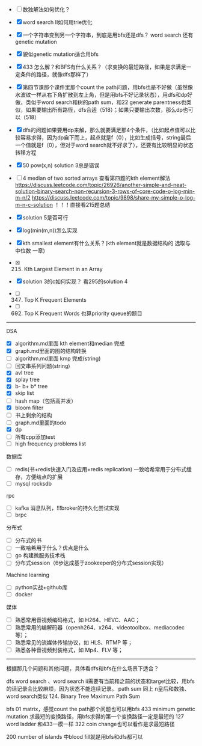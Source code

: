 
- [ ] 数独解法如何优化？
- [x] word search II如何用trie优化

- [x]  一个字符串变到另一个字符串，到底是用bfs还是dfs？ word search 还有genetic mutation
- [x] 貌似genetic mutation适合用bfs
- [x] 433 怎么解？和BFS有什么关系？（求变换的最短路径，如果是求满足一定条件的路径，就像dfs那样了）
- [x] 第四节课那个课件里那个count the path问题，用bfs也是不好做（虽然像水波纹一样从右下角扩散到左上角，但是用bfs不好记录状态），用dfs和dp好做，类似于word search和树的path sum，和22 generate parentness也类似，如果要输出所有路径，dfs合适（518）；如果只要输出次数，那么dp也可以（518）
- [x] dfs的问题如果要用dp来解，那么就要满足那4个条件，（比如起点值可以比较容易求得，因为dp自下而上，起点就是f（0），比如生成括号，string最后一个值就是f（0），但对于word search就不好求了），还要有比较明显的状态转移方程


- [x] 50 pow(x,n) solution 3总是错误

- [ ] 4 median of two sorted arrays 
查看第四题的kth element解法
https://discuss.leetcode.com/topic/26926/another-simple-and-neat-solution-binary-search-non-recursion-3-rows-of-core-code-o-log-min-m-n/2
https://discuss.leetcode.com/topic/9898/share-my-simple-o-log-m-n-c-solution
！！！直接看215题总结
- [x] solution 5是否可行
- [x] log(min(m,n))怎么实现
- [x] kth smallest element有什么关系？(kth element就是数据结构的 选取与中位数 一章)
- [x] 215. Kth Largest Element in an Array
- [x] solution 3的c如何实现？ 看295的solution 4

- [ ] 347. Top K Frequent Elements
- [ ] 692. Top K Frequent Words
也算priority queue的题目

-----
DSA
- [x] algorithm.md里面 kth element和median 完成
- [x] graph.md里面的图的结构转换
- [ ] algorithm.md里面 kmp 完成(string)
- [ ] 回文串系列问题(string)
- [x] avl tree
- [x] splay tree
- [x] b- b+ b* tree
- [x] skip list
- [ ] hash map（包括高并发）
- [x] bloom filter
- [ ] 书上剩余的结构
- [ ] graph.md里面的todo
- [x] dp
- [ ] 所有cpp添加test
- [ ] high frequency problems list

数据库
- [ ] redis(书+redis快速入门及应用+redis replication)
一致哈希常用于分布式缓存，方便结点的扩展
- [ ] mysql rocksdb

rpc
- [ ] kafka 消息队列，!!!broker的持久化尝试实现
- [ ] brpc

分布式
- [ ] 分布式的书
- [ ] 一致哈希用于什么？优点是什么
- [ ] go 构建微服务技术栈
- [ ] 分布式session（6步达成基于zookeeper的分布式session实现）

Machine learning
- [ ] python实战+github库
- [ ] docker

媒体
- [ ] 熟悉常用音视频编码格式，如 H264、HEVC、AAC；
- [ ] 熟悉常用的编解码器（openh264、x264、videotoolbox、mediacodec 等）；
- [ ] 熟悉常见的流媒体传输协议，如 HLS、RTMP 等；
- [ ] 熟悉各种音视频封装格式，如 Mp4、FLV 等；
--------------------------------------------------------
根据那几个问题和其他问题，具体看dfs和bfs在什么场景下适合？


dfs
word search 、word search ii需要有当前和之前的状态和target比较，用bfs的话记录会比较麻烦，因为状态不能连续记录。
path sum 同上
n皇后和数独、word search类似
124. Binary Tree Maximum Path Sum 


bfs
01 matrix，感觉count the path那个问题也可以用bfs
433 minimum genetic mutation 求最短的变换路径，用bfs求得的第一个变换路径一定是最短的
127 word ladder 和433一模一样
322 coin change也可以看作是求最短路径



200 number of islands 中blood fill就是用bfs和dfs都可以
